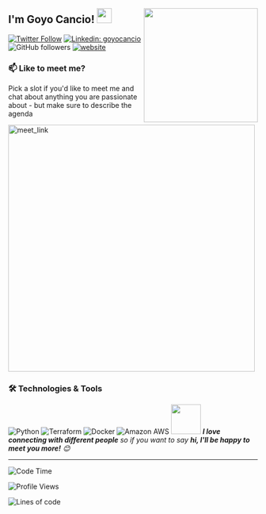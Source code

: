 <h2>I'm Goyo Cancio!
<img align='right' src="https://media.giphy.com/media/M9gbBd9nbDrOTu1Mqx/giphy.gif" width="230">

<img src="https://media.giphy.com/media/WUlplcMpOCEmTGBtBW/giphy.gif" width="30"> 
</h2>

[![Twitter Follow](https://img.shields.io/twitter/follow/McGregory99?label=Follow)](https://twitter.com/intent/follow?screen_name=McGregory99)
[![Linkedin: goyocancio](https://img.shields.io/badge/-goyocancio-blue?style=flat-square&logo=Linkedin&logoColor=white&link=https://www.linkedin.com/in/goyocancio/)](https://www.linkedin.com/in/goyocancio/)
![GitHub followers](https://img.shields.io/github/followers/McGregory99?label=Follow&style=social)
[![website](https://img.shields.io/badge/Website-46a2f1.svg?&style=flat-square&logo=Google-Chrome&logoColor=white&link=https://anmolsingh.me/)](https://anmolsingh.me/)

### 📫 Like to meet me?

<a>Pick a slot if you'd like to meet me and chat about anything you are passionate about - but make sure to describe the agenda</a>

<a href="[https://calendly.com/anmol098/30min](https://calendly.com/gcancio99/30min)" target="_blank"><img width="498" alt="meet_link" src="https://user-images.githubusercontent.com/15426564/144297439-f530f383-e73e-41e0-9914-a9b7d3f432e5.png"></a>


### 🛠️ Technologies & Tools

![Python](https://img.shields.io/badge/-Python-3776AB?style=flat-square&logo=python&logoColor=white)
![Terraform](https://img.shields.io/badge/-Terraform-623CE4?style=flat-square&logo=terraform&logoColor=white)
![Docker](https://img.shields.io/badge/-Docker-2496ED?style=flat-square&logo=docker&logoColor=white)
![Amazon AWS](https://img.shields.io/badge/Amazon%20AWS-232F3E?style=flat-square&logo=amazon-aws&logoColor=white)
<img src="https://media.giphy.com/media/LnQjpWaON8nhr21vNW/giphy.gif" width="60"> <em><b>I love connecting with different people</b> so if you want to say <b>hi, I'll be happy to meet you more!</b> 😊</em>

---
<!--START_SECTION:waka-->
![Code Time](http://img.shields.io/badge/Code%20Time-2%2C548%20hrs%2057%20mins-blue)

![Profile Views](http://img.shields.io/badge/Profile%20Views-1701-blue)

![Lines of code](https://img.shields.io/badge/From%20Hello%20World%20I%27ve%20Written-4.0%20million%20lines%20of%20code-blue)



